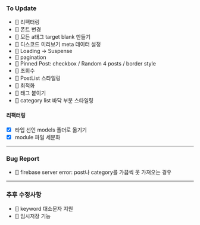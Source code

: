 ### To Update

- [] 리팩터링
- [] 폰트 변경
- [] 모든 a태그 target blank 만들기
- [] 디스코드 미리보기 meta 데이터 설정
- [] Loading -> Suspense
- [] pagination
- [] Pinned Post: checkbox / Random 4 posts / border style
- [] 조회수
- [] PostList 스타일링
- [] 최적화
- [] 태그 붙이기
- [] category list 바닥 부분 스타일링

#### 리팩터링

- [x] 타입 선언 models 폴더로 옮기기
- [x] module 파일 세분화

---

### Bug Report

- [] firebase server error: post나 category를 가끔씩 못 가져오는 경우

---

### 추후 수정사항

- [] keyword 대소문자 지원
- [] 임시저장 기능
